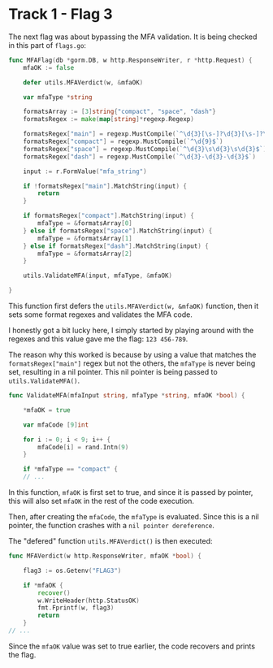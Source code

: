 # Track 1 - Flag 3

The next flag was about bypassing the MFA validation. It is being checked in this part of `flags.go`:

```go
func MFAFlag(db *gorm.DB, w http.ResponseWriter, r *http.Request) {
    mfaOK := false

    defer utils.MFAVerdict(w, &mfaOK)

    var mfaType *string

    formatsArray := [3]string{"compact", "space", "dash"}
    formatsRegex := make(map[string]*regexp.Regexp)

    formatsRegex["main"] = regexp.MustCompile(`^\d{3}[\s-]?\d{3}[\s-]?\d{3}$`)
    formatsRegex["compact"] = regexp.MustCompile(`^\d{9}$`)
    formatsRegex["space"] = regexp.MustCompile(`^\d{3}\s\d{3}\s\d{3}$`)
    formatsRegex["dash"] = regexp.MustCompile(`^\d{3}-\d{3}-\d{3}$`)

    input := r.FormValue("mfa_string")

    if !formatsRegex["main"].MatchString(input) {
        return
    }

    if formatsRegex["compact"].MatchString(input) {
        mfaType = &formatsArray[0]
    } else if formatsRegex["space"].MatchString(input) {
        mfaType = &formatsArray[1]
    } else if formatsRegex["dash"].MatchString(input) {
        mfaType = &formatsArray[2]
    }

    utils.ValidateMFA(input, mfaType, &mfaOK)

}
```

This function first defers the `utils.MFAVerdict(w, &mfaOK)` function, then it sets some format regexes and validates the MFA code.

I honestly got a bit lucky here, I simply started by playing around with the regexes and this value gave me the flag: `123 456-789`.

The reason why this worked is because by using a value that matches the `formatsRegex["main"]` regex but not the others, the `mfaType` is never being set, resulting in a nil pointer.
This nil pointer is being passed to `utils.ValidateMFA()`.

```go
func ValidateMFA(mfaInput string, mfaType *string, mfaOK *bool) {

	*mfaOK = true

	var mfaCode [9]int

	for i := 0; i < 9; i++ {
		mfaCode[i] = rand.Intn(9)
	}

	if *mfaType == "compact" {
    // ...
```

In this function, `mfaOK` is first set to true, and since it is passed by pointer, this will also set `mfaOK` in the rest of the code execution.

Then, after creating the `mfaCode`, the `mfaType` is evaluated. Since this is a nil pointer, the function crashes with a `nil pointer dereference`.

The "defered" function `utils.MFAVerdict()` is then executed:

```go
func MFAVerdict(w http.ResponseWriter, mfaOK *bool) {

	flag3 := os.Getenv("FLAG3")

	if *mfaOK {
		recover()
		w.WriteHeader(http.StatusOK)
		fmt.Fprintf(w, flag3)
		return
	}
// ...
```

Since the `mfaOK` value was set to true earlier, the code recovers and prints the flag.
